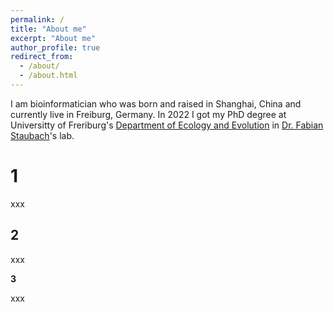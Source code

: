 ```yaml
---
permalink: /
title: "About me"
excerpt: "About me"
author_profile: true
redirect_from: 
  - /about/
  - /about.html
---
```


I am bioinformatician who was born and raised in Shanghai, China and currently live in Freiburg, Germany. In 2022 I got my PhD degree at Universitty of Freriburg's [Department of Ecology and Evolution](http://www.bio1.uni-freiburg.de/oeko/evo-eco/evo-eco) in [Dr. Fabian Staubach](https://staubachlab.org)'s lab.

1
======
xxx

2
------
xxx

**3**

xxx
